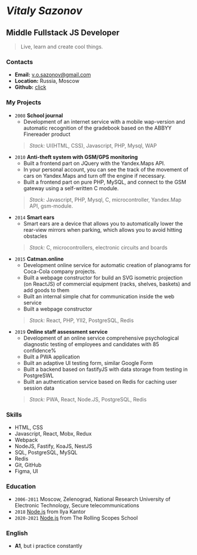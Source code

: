 # **_Vitaly Sazonov_**

## **Middle Fullstack JS Developer**

> Live, learn and create cool things.

### **Contacts**

- **Email:** v.o.sazonov@gmail.com
- **Location:** Russia, Moscow
- **Github:** [click](https://github.com/vitaly-sazonov)

### **My Projects**

- `2008` **School journal**
  - Development of an internet service with a mobile wap-version and automatic recognition of the gradebook based on the ABBYY Finereader product
  > _Stack:_ UI(HTML, CSS), Javascript, PHP, Mysql, WAP
- `2010` **Anti-theft system with GSM/GPS monitoring**
  - Built a frontend part on JQuery with the Yandex.Maps API. 
  - In your personal account, you can see the track of the movement of cars on Yandex.Maps and turn off the engine if necessary.
  - Built a frontend part on pure PHP, MySQL, and connect to the GSM gateway using a self-written C module. 
  > _Stack:_ Javascript, PHP, Mysql, C, microcontroller, Yandex.Map API, gsm-module.
- `2014` **Smart ears**
  - Smart ears are a device that allows you to automatically lower the rear-view mirrors when parking, which allows you to avoid hitting obstacles
  > _Stack:_ C, microcontrollers, electronic circuits and boards
- `2015` **Catman.online**
  - Development online service for automatic creation of planograms for Coca-Cola company projects.
  - Built a webpage constructor for build an SVG isometric projection (on ReactJS) of commercial equipment (racks, shelves, baskets) and add goods to them
  - Built an internal simple chat for communication inside the web service
  - Built a webpage constructor
  > _Stack:_ React, PHP, YII2, PostgreSQL, Redis
- `2019` **Online staff assessment service**
  - Development of an online service comprehensive psychological diagnostic testing of employees and candidates with 85 confidence%
  - Built a PWA application
  - Built an adaptive UI testing form, similar Google Form
  - Built a backend based on fastifyJS with data storage from testing in PostgreSWL
  - Built an authentication service based on Redis for caching user session data
  > _Stack:_ PWA, React, Node.JS, PostgreSQL, Redis

### **Skills**

- HTML, CSS
- Javascript, React, Mobx, Redux
- Webpack
- NodeJS, Fastify, KoaJS, NestJS
- SQL, PostgreSQL, MySQL
- Redis
- Git, GitHub
- Figma, UI

### **Education**

- `2006-2011` Moscow, Zelenograd, National Research University of Electronic Technology, Secure telecommunications
- `2018` [Node.js](https://learn.javascript.ru/courses/nodejs) from Ilya Kantor
- `2020-2021` [Node.js](https://rs.school/nodejs) from The Rolling Scopes School

### **English**

- **A1**, but i practice constantly
